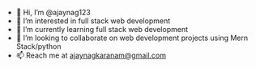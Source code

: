 - 👋 Hi, I’m @ajaynag123
- 👀 I’m interested in full stack web development
- 🌱 I’m currently learning full stack web development
- 💞️ I’m looking to collaborate on web development projects using Mern Stack/python
- 📫 Reach me at ajaynagkaranam@gmail.com

<!---
ajaynag123/ajaynag123 is a ✨ special ✨ repository because its `README.md` (this file) appears on your GitHub profile.
You can click the Preview link to take a look at your changes.
--->
